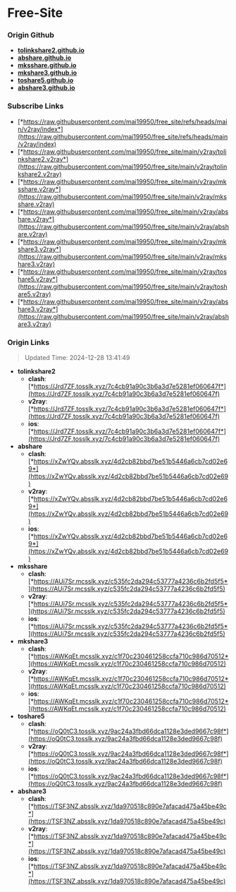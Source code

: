 # Free-Site

### Origin Github

- [**tolinkshare2.github.io**](https://github.com/tolinkshare2/tolinkshare2.github.io)
- [**abshare.github.io**](https://github.com/abshare/abshare.github.io)
- [**mksshare.github.io**](https://github.com/mksshare/mksshare.github.io)
- [**mkshare3.github.io**](https://github.com/mkshare3/mkshare3.github.io)
- [**toshare5.github.io**](https://github.com/toshare5/toshare5.github.io)
- [**abshare3.github.io**](https://github.com/abshare3/abshare3.github.io)

### Subscribe Links

- [*https://raw.githubusercontent.com/mai19950/free_site/refs/heads/main/v2ray/index*](https://raw.githubusercontent.com/mai19950/free_site/refs/heads/main/v2ray/index)
- [*https://raw.githubusercontent.com/mai19950/free_site/main/v2ray/tolinkshare2.v2ray*](https://raw.githubusercontent.com/mai19950/free_site/main/v2ray/tolinkshare2.v2ray)
- [*https://raw.githubusercontent.com/mai19950/free_site/main/v2ray/mksshare.v2ray*](https://raw.githubusercontent.com/mai19950/free_site/main/v2ray/mksshare.v2ray)
- [*https://raw.githubusercontent.com/mai19950/free_site/main/v2ray/abshare.v2ray*](https://raw.githubusercontent.com/mai19950/free_site/main/v2ray/abshare.v2ray)
- [*https://raw.githubusercontent.com/mai19950/free_site/main/v2ray/mkshare3.v2ray*](https://raw.githubusercontent.com/mai19950/free_site/main/v2ray/mkshare3.v2ray)
- [*https://raw.githubusercontent.com/mai19950/free_site/main/v2ray/toshare5.v2ray*](https://raw.githubusercontent.com/mai19950/free_site/main/v2ray/toshare5.v2ray)
- [*https://raw.githubusercontent.com/mai19950/free_site/main/v2ray/abshare3.v2ray*](https://raw.githubusercontent.com/mai19950/free_site/main/v2ray/abshare3.v2ray)

### Origin Links

> Updated Time: 2024-12-28 13:41:49

- **tolinkshare2**
  - **clash**: [*https://Jrd7ZF.tosslk.xyz/7c4cb91a90c3b6a3d7e5281ef060647f*](https://Jrd7ZF.tosslk.xyz/7c4cb91a90c3b6a3d7e5281ef060647f)
  - **v2ray**: [*https://Jrd7ZF.tosslk.xyz/7c4cb91a90c3b6a3d7e5281ef060647f*](https://Jrd7ZF.tosslk.xyz/7c4cb91a90c3b6a3d7e5281ef060647f)
  - **ios**: [*https://Jrd7ZF.tosslk.xyz/7c4cb91a90c3b6a3d7e5281ef060647f*](https://Jrd7ZF.tosslk.xyz/7c4cb91a90c3b6a3d7e5281ef060647f)
- **abshare**
  - **clash**: [*https://xZwYQv.absslk.xyz/4d2cb82bbd7be51b5446a6cb7cd02e69*](https://xZwYQv.absslk.xyz/4d2cb82bbd7be51b5446a6cb7cd02e69)
  - **v2ray**: [*https://xZwYQv.absslk.xyz/4d2cb82bbd7be51b5446a6cb7cd02e69*](https://xZwYQv.absslk.xyz/4d2cb82bbd7be51b5446a6cb7cd02e69)
  - **ios**: [*https://xZwYQv.absslk.xyz/4d2cb82bbd7be51b5446a6cb7cd02e69*](https://xZwYQv.absslk.xyz/4d2cb82bbd7be51b5446a6cb7cd02e69)
- **mksshare**
  - **clash**: [*https://AUi7Sr.mcsslk.xyz/c535fc2da294c53777a4236c6b2fd5f5*](https://AUi7Sr.mcsslk.xyz/c535fc2da294c53777a4236c6b2fd5f5)
  - **v2ray**: [*https://AUi7Sr.mcsslk.xyz/c535fc2da294c53777a4236c6b2fd5f5*](https://AUi7Sr.mcsslk.xyz/c535fc2da294c53777a4236c6b2fd5f5)
  - **ios**: [*https://AUi7Sr.mcsslk.xyz/c535fc2da294c53777a4236c6b2fd5f5*](https://AUi7Sr.mcsslk.xyz/c535fc2da294c53777a4236c6b2fd5f5)
- **mkshare3**
  - **clash**: [*https://AWKqEt.mcsslk.xyz/c1f70c230461258ccfa710c986d70512*](https://AWKqEt.mcsslk.xyz/c1f70c230461258ccfa710c986d70512)
  - **v2ray**: [*https://AWKqEt.mcsslk.xyz/c1f70c230461258ccfa710c986d70512*](https://AWKqEt.mcsslk.xyz/c1f70c230461258ccfa710c986d70512)
  - **ios**: [*https://AWKqEt.mcsslk.xyz/c1f70c230461258ccfa710c986d70512*](https://AWKqEt.mcsslk.xyz/c1f70c230461258ccfa710c986d70512)
- **toshare5**
  - **clash**: [*https://oQ0tC3.tosslk.xyz/9ac24a3fbd66dca1128e3ded9667c98f*](https://oQ0tC3.tosslk.xyz/9ac24a3fbd66dca1128e3ded9667c98f)
  - **v2ray**: [*https://oQ0tC3.tosslk.xyz/9ac24a3fbd66dca1128e3ded9667c98f*](https://oQ0tC3.tosslk.xyz/9ac24a3fbd66dca1128e3ded9667c98f)
  - **ios**: [*https://oQ0tC3.tosslk.xyz/9ac24a3fbd66dca1128e3ded9667c98f*](https://oQ0tC3.tosslk.xyz/9ac24a3fbd66dca1128e3ded9667c98f)
- **abshare3**
  - **clash**: [*https://TSF3NZ.absslk.xyz/1da970518c890e7afacad475a45be49c*](https://TSF3NZ.absslk.xyz/1da970518c890e7afacad475a45be49c)
  - **v2ray**: [*https://TSF3NZ.absslk.xyz/1da970518c890e7afacad475a45be49c*](https://TSF3NZ.absslk.xyz/1da970518c890e7afacad475a45be49c)
  - **ios**: [*https://TSF3NZ.absslk.xyz/1da970518c890e7afacad475a45be49c*](https://TSF3NZ.absslk.xyz/1da970518c890e7afacad475a45be49c)
